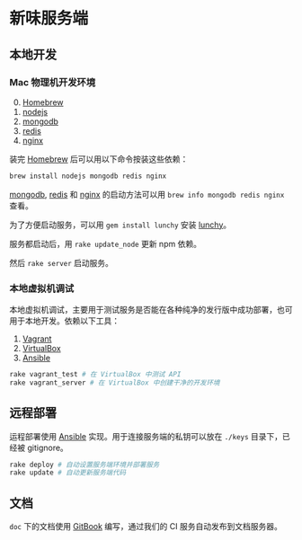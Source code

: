 # 新味服务端

## 本地开发

### Mac 物理机开发环境

0. [Homebrew]
1. [nodejs]
2. [mongodb]
3. [redis]
4. [nginx]

装完 [Homebrew] 后可以用以下命令按装这些依赖：

``` bash
brew install nodejs mongodb redis nginx
```

[mongodb], [redis] 和 [nginx] 的启动方法可以用 `brew info mongodb redis nginx` 查看。

为了方便启动服务，可以用 `gem install lunchy` 安装 [lunchy]。

服务都启动后，用 `rake update_node` 更新 npm 依赖。

然后 `rake server` 启动服务。

### 本地虚拟机调试

本地虚拟机调试，主要用于测试服务是否能在各种纯净的发行版中成功部署，也可用于本地开发。依赖以下工具：

1. [Vagrant]
2. [VirtualBox]
3. [Ansible]

``` bash
rake vagrant_test # 在 VirtualBox 中测试 API
rake vagrant_server # 在 VirtualBox 中创建干净的开发环境
```

## 远程部署

运程部署使用 [Ansible] 实现。用于连接服务端的私钥可以放在 `./keys` 目录下，已经被 gitignore。

``` bash
rake deploy # 自动设置服务端环境并部署服务
rake update # 自动更新服务端代码
```

## 文档

`doc` 下的文档使用 [GitBook](https://gitbook.com) 编写，通过我们的 CI 服务自动发布到文档服务器。


[Ansible]: (http://ansible.com)
[Homebrew]: (https://brew.sh)
[nodejs]: (https://nodejs.org)
[mongodb]: (https://www.mongodb.org)
[redis]: (http://redis.io)
[nginx]: (http://nginx.org)
[Vagrant]: (https://vagrantup.com)
[lunchy]: (https://github.com/eddiezane/lunchy)
[VirtualBox]: (https://www.virtualbox.org)
